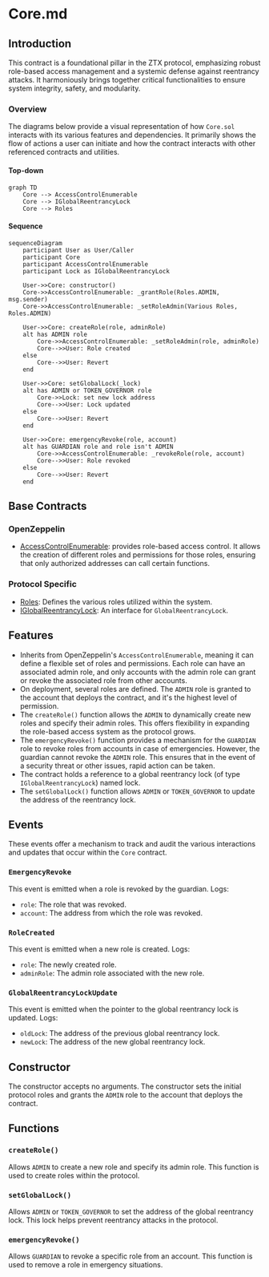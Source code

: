# Core.md

## Introduction
This contract is a foundational pillar in the ZTX protocol, emphasizing robust role-based access management and a systemic defense against reentrancy attacks. It harmoniously brings together critical functionalities to ensure system integrity, safety, and modularity.

### Overview
The diagrams below provide a visual representation of how `Core.sol` interacts with its various features and dependencies. It primarily shows the flow of actions a user can initiate and how the contract interacts with other referenced contracts and utilities.

#### Top-down
```mermaid
graph TD
    Core --> AccessControlEnumerable
    Core --> IGlobalReentrancyLock
    Core --> Roles
```

#### Sequence
```mermaid
sequenceDiagram
    participant User as User/Caller
    participant Core
    participant AccessControlEnumerable
    participant Lock as IGlobalReentrancyLock

    User->>Core: constructor()
    Core->>AccessControlEnumerable: _grantRole(Roles.ADMIN, msg.sender)
    Core->>AccessControlEnumerable: _setRoleAdmin(Various Roles, Roles.ADMIN)

    User->>Core: createRole(role, adminRole)
    alt has ADMIN role
        Core->>AccessControlEnumerable: _setRoleAdmin(role, adminRole)
        Core-->>User: Role created
    else
        Core-->>User: Revert
    end
    
    User->>Core: setGlobalLock(_lock)
    alt has ADMIN or TOKEN_GOVERNOR role
        Core->>Lock: set new lock address
        Core-->>User: Lock updated
    else
        Core-->>User: Revert
    end
    
    User->>Core: emergencyRevoke(role, account)
    alt has GUARDIAN role and role isn't ADMIN
        Core->>AccessControlEnumerable: _revokeRole(role, account)
        Core-->>User: Role revoked
    else
        Core-->>User: Revert
    end
```

## Base Contracts
### OpenZeppelin
- [AccessControlEnumerable](https://github.com/OpenZeppelin/openzeppelin-contracts/blob/master/contracts/access/extensions/AccessControlEnumerable.sol): provides role-based access control. It allows the creation of different roles and permissions for those roles, ensuring that only authorized addresses can call certain functions.
### Protocol Specific
- [Roles](https://github.com/ZTX-Foundation/tuxedo/blob/develop/src/core/Roles.sol): Defines the various roles utilized within the system.
- [IGlobalReentrancyLock](https://github.com/ZTX-Foundation/tuxedo/blob/develop/src/core/IGlobalReentrancyLock.sol): An interface for `GlobalReentrancyLock`.

## Features
- Inherits from OpenZeppelin's `AccessControlEnumerable`, meaning it can define a flexible set of roles and permissions. Each role can have an associated admin role, and only accounts with the admin role can grant or revoke the associated role from other accounts.
- On deployment, several roles are defined. The `ADMIN` role is granted to the account that deploys the contract, and it's the highest level of permission.
- The `createRole()` function allows the `ADMIN` to dynamically create new roles and specify their admin roles. This offers flexibility in expanding the role-based access system as the protocol grows.
- The `emergencyRevoke()` function provides a mechanism for the `GUARDIAN` role to revoke roles from accounts in case of emergencies. However, the guardian cannot revoke the `ADMIN` role. This ensures that in the event of a security threat or other issues, rapid action can be taken.
- The contract holds a reference to a global reentrancy lock (of type `IGlobalReentrancyLock`) named lock.
- The `setGlobalLock()` function allows `ADMIN` or `TOKEN_GOVERNOR` to update the address of the reentrancy lock.

## Events
These events offer a mechanism to track and audit the various interactions and updates that occur within the `Core` contract.

### `EmergencyRevoke`
This event is emitted when a role is revoked by the guardian.
Logs:
- `role`: The role that was revoked.
- `account`: The address from which the role was revoked.

### `RoleCreated`
This event is emitted when a new role is created.
Logs:
- `role`: The newly created role.
- `adminRole`: The admin role associated with the new role.

### `GlobalReentrancyLockUpdate`
This event is emitted when the pointer to the global reentrancy lock is updated.
Logs:
- `oldLock`: The address of the previous global reentrancy lock.
- `newLock`: The address of the new global reentrancy lock.

## Constructor
The constructor accepts no arguments. The constructor sets the initial protocol roles and grants the `ADMIN` role to the account that deploys the contract.
 
## Functions
### `createRole()`
Allows `ADMIN` to create a new role and specify its admin role. This function is used to create roles within the protocol.

### `setGlobalLock()`
Allows `ADMIN` or `TOKEN_GOVERNOR` to set the address of the global reentrancy lock. This lock helps prevent reentrancy attacks in the protocol.

### `emergencyRevoke()`
Allows `GUARDIAN` to revoke a specific role from an account. This function is used to remove a role in emergency situations.
